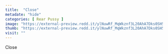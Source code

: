 ```yaml
---
title:  "Close"
metadate: "hide"
categories: [ Rear Pussy ]
image: "https://external-preview.redd.it/ylNuwRf_MqWkznf3L20AhA7Dks0SH56Mi1oQ7_Co0xk.jpg?auto=webp&s=466fb173f5851693e88a72462cda5d570480bd55"
thumb: "https://external-preview.redd.it/ylNuwRf_MqWkznf3L20AhA7Dks0SH56Mi1oQ7_Co0xk.jpg?width=1080&crop=smart&auto=webp&s=7b5ccc61dc9a1e32f98a6aba19cef62360d3af14"
visit: ""
---
```

Close

